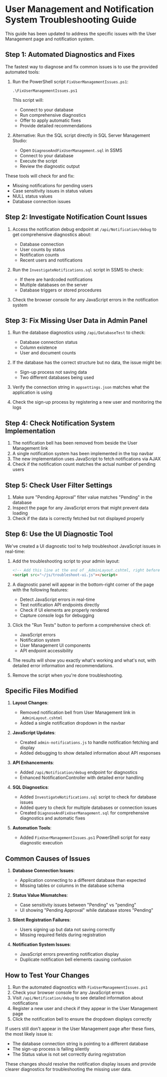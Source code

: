 # User Management and Notification System Troubleshooting Guide

This guide has been updated to address the specific issues with the User Management page and notification system.

## Step 1: Automated Diagnostics and Fixes

The fastest way to diagnose and fix common issues is to use the provided automated tools:

1. Run the PowerShell script `FixUserManagementIssues.ps1`:
   ```
   .\FixUserManagementIssues.ps1
   ```
   This script will:
   - Connect to your database
   - Run comprehensive diagnostics
   - Offer to apply automatic fixes
   - Provide detailed recommendations

2. Alternative: Run the SQL script directly in SQL Server Management Studio:
   - Open `DiagnoseAndFixUserManagement.sql` in SSMS
   - Connect to your database
   - Execute the script
   - Review the diagnostic output

These tools will check for and fix:
- Missing notifications for pending users
- Case sensitivity issues in status values
- NULL status values
- Database connection issues

## Step 2: Investigate Notification Count Issues

1. Access the notification debug endpoint at `/api/Notification/debug` to get comprehensive diagnostics about:
   - Database connection
   - User counts by status
   - Notification counts
   - Recent users and notifications
   
2. Run the `InvestigateNotifications.sql` script in SSMS to check:
   - If there are hardcoded notifications
   - Multiple databases on the server
   - Database triggers or stored procedures

3. Check the browser console for any JavaScript errors in the notification system

## Step 3: Fix Missing User Data in Admin Panel

1. Run the database diagnostics using `/api/DatabaseTest` to check:
   - Database connection status
   - Column existence
   - User and document counts

2. If the database has the correct structure but no data, the issue might be:
   - Sign-up process not saving data
   - Two different databases being used

3. Verify the connection string in `appsettings.json` matches what the application is using

4. Check the sign-up process by registering a new user and monitoring the logs

## Step 4: Check Notification System Implementation

1. The notification bell has been removed from beside the User Management link
2. A single notification system has been implemented in the top navbar
3. The new implementation uses JavaScript to fetch notifications via AJAX
4. Check if the notification count matches the actual number of pending users

## Step 5: Check User Filter Settings

1. Make sure "Pending Approval" filter value matches "Pending" in the database
2. Inspect the page for any JavaScript errors that might prevent data loading
3. Check if the data is correctly fetched but not displayed properly

## Step 6: Use the UI Diagnostic Tool

We've created a UI diagnostic tool to help troubleshoot JavaScript issues in real-time:

1. Add the troubleshooting script to your admin layout:
   ```html
   <!-- Add this line at the end of _AdminLayout.cshtml, right before the </body> tag -->
   <script src="~/js/troubleshoot-ui.js"></script>
   ```

2. A diagnostic panel will appear in the bottom-right corner of the page with the following features:
   - Detect JavaScript errors in real-time
   - Test notification API endpoints directly
   - Check if UI elements are properly rendered
   - Capture console logs for debugging

3. Click the "Run Tests" button to perform a comprehensive check of:
   - JavaScript errors
   - Notification system
   - User Management UI components
   - API endpoint accessibility

4. The results will show you exactly what's working and what's not, with detailed error information and recommendations.

5. Remove the script when you're done troubleshooting.

## Specific Files Modified

1. **Layout Changes**:
   - Removed notification bell from User Management link in `_AdminLayout.cshtml`
   - Added a single notification dropdown in the navbar

2. **JavaScript Updates**:
   - Created `admin-notifications.js` to handle notification fetching and display
   - Added debugging to show detailed information about API responses

3. **API Enhancements**:
   - Added `/api/Notification/debug` endpoint for diagnostics
   - Enhanced NotificationController with detailed error handling

4. **SQL Diagnostics**:
   - Added `InvestigateNotifications.sql` script to check for database issues
   - Added query to check for multiple databases or connection issues
   - Created `DiagnoseAndFixUserManagement.sql` for comprehensive diagnostics and automatic fixes

5. **Automation Tools**:
   - Added `FixUserManagementIssues.ps1` PowerShell script for easy diagnostic execution

## Common Causes of Issues

1. **Database Connection Issues**:
   - Application connecting to a different database than expected
   - Missing tables or columns in the database schema

2. **Status Value Mismatches**:
   - Case sensitivity issues between "Pending" vs "pending"
   - UI showing "Pending Approval" while database stores "Pending"

3. **Silent Registration Failures**:
   - Users signing up but data not saving correctly
   - Missing required fields during registration

4. **Notification System Issues**:
   - JavaScript errors preventing notification display
   - Duplicate notification bell elements causing confusion

## How to Test Your Changes

1. Run the automated diagnostics with `FixUserManagementIssues.ps1`
2. Check your browser console for any JavaScript errors
3. Visit `/api/Notification/debug` to see detailed information about notifications
4. Register a new user and check if they appear in the User Management page
5. Click the notification bell to ensure the dropdown displays correctly

If users still don't appear in the User Management page after these fixes, the most likely issue is:
- The database connection string is pointing to a different database
- The sign-up process is failing silently
- The Status value is not set correctly during registration

These changes should resolve the notification display issues and provide clearer diagnostics for troubleshooting the missing user data. 